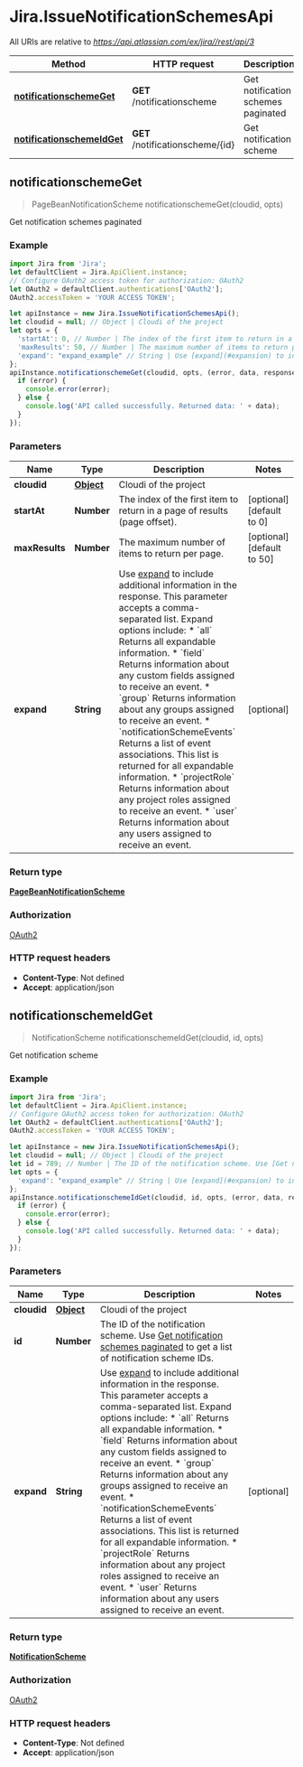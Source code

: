 # Jira.IssueNotificationSchemesApi

All URIs are relative to *https://api.atlassian.com/ex/jira//rest/api/3*

Method | HTTP request | Description
------------- | ------------- | -------------
[**notificationschemeGet**](IssueNotificationSchemesApi.md#notificationschemeGet) | **GET** /notificationscheme | Get notification schemes paginated
[**notificationschemeIdGet**](IssueNotificationSchemesApi.md#notificationschemeIdGet) | **GET** /notificationscheme/{id} | Get notification scheme



## notificationschemeGet

> PageBeanNotificationScheme notificationschemeGet(cloudid, opts)

Get notification schemes paginated

### Example

```javascript
import Jira from 'Jira';
let defaultClient = Jira.ApiClient.instance;
// Configure OAuth2 access token for authorization: OAuth2
let OAuth2 = defaultClient.authentications['OAuth2'];
OAuth2.accessToken = 'YOUR ACCESS TOKEN';

let apiInstance = new Jira.IssueNotificationSchemesApi();
let cloudid = null; // Object | Cloudi of the project
let opts = {
  'startAt': 0, // Number | The index of the first item to return in a page of results (page offset).
  'maxResults': 50, // Number | The maximum number of items to return per page.
  'expand': "expand_example" // String | Use [expand](#expansion) to include additional information in the response. This parameter accepts a comma-separated list. Expand options include:   *  `all` Returns all expandable information.  *  `field` Returns information about any custom fields assigned to receive an event.  *  `group` Returns information about any groups assigned to receive an event.  *  `notificationSchemeEvents` Returns a list of event associations. This list is returned for all expandable information.  *  `projectRole` Returns information about any project roles assigned to receive an event.  *  `user` Returns information about any users assigned to receive an event.
};
apiInstance.notificationschemeGet(cloudid, opts, (error, data, response) => {
  if (error) {
    console.error(error);
  } else {
    console.log('API called successfully. Returned data: ' + data);
  }
});
```

### Parameters


Name | Type | Description  | Notes
------------- | ------------- | ------------- | -------------
 **cloudid** | [**Object**](.md)| Cloudi of the project | 
 **startAt** | **Number**| The index of the first item to return in a page of results (page offset). | [optional] [default to 0]
 **maxResults** | **Number**| The maximum number of items to return per page. | [optional] [default to 50]
 **expand** | **String**| Use [expand](#expansion) to include additional information in the response. This parameter accepts a comma-separated list. Expand options include:   *  &#x60;all&#x60; Returns all expandable information.  *  &#x60;field&#x60; Returns information about any custom fields assigned to receive an event.  *  &#x60;group&#x60; Returns information about any groups assigned to receive an event.  *  &#x60;notificationSchemeEvents&#x60; Returns a list of event associations. This list is returned for all expandable information.  *  &#x60;projectRole&#x60; Returns information about any project roles assigned to receive an event.  *  &#x60;user&#x60; Returns information about any users assigned to receive an event. | [optional] 

### Return type

[**PageBeanNotificationScheme**](PageBeanNotificationScheme.md)

### Authorization

[OAuth2](../README.md#OAuth2)

### HTTP request headers

- **Content-Type**: Not defined
- **Accept**: application/json


## notificationschemeIdGet

> NotificationScheme notificationschemeIdGet(cloudid, id, opts)

Get notification scheme

### Example

```javascript
import Jira from 'Jira';
let defaultClient = Jira.ApiClient.instance;
// Configure OAuth2 access token for authorization: OAuth2
let OAuth2 = defaultClient.authentications['OAuth2'];
OAuth2.accessToken = 'YOUR ACCESS TOKEN';

let apiInstance = new Jira.IssueNotificationSchemesApi();
let cloudid = null; // Object | Cloudi of the project
let id = 789; // Number | The ID of the notification scheme. Use [Get notification schemes paginated](#api-rest-api-3-notificationscheme-get) to get a list of notification scheme IDs.
let opts = {
  'expand': "expand_example" // String | Use [expand](#expansion) to include additional information in the response. This parameter accepts a comma-separated list. Expand options include:   *  `all` Returns all expandable information.  *  `field` Returns information about any custom fields assigned to receive an event.  *  `group` Returns information about any groups assigned to receive an event.  *  `notificationSchemeEvents` Returns a list of event associations. This list is returned for all expandable information.  *  `projectRole` Returns information about any project roles assigned to receive an event.  *  `user` Returns information about any users assigned to receive an event.
};
apiInstance.notificationschemeIdGet(cloudid, id, opts, (error, data, response) => {
  if (error) {
    console.error(error);
  } else {
    console.log('API called successfully. Returned data: ' + data);
  }
});
```

### Parameters


Name | Type | Description  | Notes
------------- | ------------- | ------------- | -------------
 **cloudid** | [**Object**](.md)| Cloudi of the project | 
 **id** | **Number**| The ID of the notification scheme. Use [Get notification schemes paginated](#api-rest-api-3-notificationscheme-get) to get a list of notification scheme IDs. | 
 **expand** | **String**| Use [expand](#expansion) to include additional information in the response. This parameter accepts a comma-separated list. Expand options include:   *  &#x60;all&#x60; Returns all expandable information.  *  &#x60;field&#x60; Returns information about any custom fields assigned to receive an event.  *  &#x60;group&#x60; Returns information about any groups assigned to receive an event.  *  &#x60;notificationSchemeEvents&#x60; Returns a list of event associations. This list is returned for all expandable information.  *  &#x60;projectRole&#x60; Returns information about any project roles assigned to receive an event.  *  &#x60;user&#x60; Returns information about any users assigned to receive an event. | [optional] 

### Return type

[**NotificationScheme**](NotificationScheme.md)

### Authorization

[OAuth2](../README.md#OAuth2)

### HTTP request headers

- **Content-Type**: Not defined
- **Accept**: application/json

